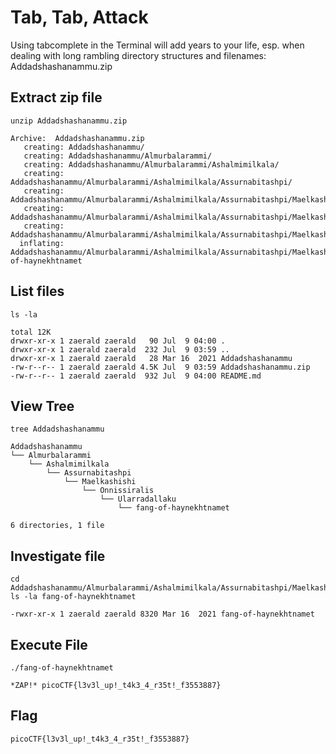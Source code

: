 # Tab, Tab, Attack

Using tabcomplete in the Terminal will add years to your life, esp. when dealing with long rambling directory structures and filenames: Addadshashanammu.zip

## Extract zip file

```
unzip Addadshashanammu.zip

Archive:  Addadshashanammu.zip
   creating: Addadshashanammu/
   creating: Addadshashanammu/Almurbalarammi/
   creating: Addadshashanammu/Almurbalarammi/Ashalmimilkala/
   creating: Addadshashanammu/Almurbalarammi/Ashalmimilkala/Assurnabitashpi/
   creating: Addadshashanammu/Almurbalarammi/Ashalmimilkala/Assurnabitashpi/Maelkashishi/
   creating: Addadshashanammu/Almurbalarammi/Ashalmimilkala/Assurnabitashpi/Maelkashishi/Onnissiralis/
   creating: Addadshashanammu/Almurbalarammi/Ashalmimilkala/Assurnabitashpi/Maelkashishi/Onnissiralis/Ularradallaku/
  inflating: Addadshashanammu/Almurbalarammi/Ashalmimilkala/Assurnabitashpi/Maelkashishi/Onnissiralis/Ularradallaku/fang-of-haynekhtnamet
```

## List files

```
ls -la

total 12K
drwxr-xr-x 1 zaerald zaerald   90 Jul  9 04:00 .
drwxr-xr-x 1 zaerald zaerald  232 Jul  9 03:59 ..
drwxr-xr-x 1 zaerald zaerald   28 Mar 16  2021 Addadshashanammu
-rw-r--r-- 1 zaerald zaerald 4.5K Jul  9 03:59 Addadshashanammu.zip
-rw-r--r-- 1 zaerald zaerald  932 Jul  9 04:00 README.md
```

## View Tree

```
tree Addadshashanammu

Addadshashanammu
└── Almurbalarammi
    └── Ashalmimilkala
        └── Assurnabitashpi
            └── Maelkashishi
                └── Onnissiralis
                    └── Ularradallaku
                        └── fang-of-haynekhtnamet

6 directories, 1 file
```

## Investigate file

```
cd Addadshashanammu/Almurbalarammi/Ashalmimilkala/Assurnabitashpi/Maelkashishi/Onnissiralis/Ularradallaku
ls -la fang-of-haynekhtnamet

-rwxr-xr-x 1 zaerald zaerald 8320 Mar 16  2021 fang-of-haynekhtnamet
```

## Execute File

```
./fang-of-haynekhtnamet

*ZAP!* picoCTF{l3v3l_up!_t4k3_4_r35t!_f3553887}
```

## Flag

```
picoCTF{l3v3l_up!_t4k3_4_r35t!_f3553887}
```

